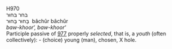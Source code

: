 <body>
  <p>H970<br>  בּחר    בּחוּר  <br> בָּחוּר  בָּחוּר  ‎  bâchûr  bâchûr  <br><i>baw-khoor‘,</i> <i>baw-khoor‘ </i><br>Participle passive of <a href="h0977.htm">977</a>  properly <i>selected</i>, that is, a <i>youth</i> (often collectively): - (choice) young (man), chosen, X hole.<br></p>
 </body>